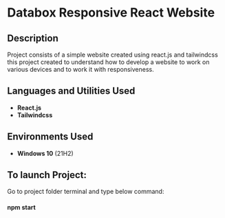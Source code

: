 <h1>Databox Responsive React Website</h1>


<h2>Description</h2>
Project consists of a simple website created using react.js and tailwindcss this project created to understand how to develop a website to work on various devices and to work it with responsiveness.
<br />


<h2>Languages and Utilities Used</h2>

- <b>React.js</b> 
- <b>Tailwindcss</b>

<h2>Environments Used </h2>

- <b>Windows 10</b> (21H2)

<h2>To launch Project:</h2>

<p >
Go to project folder terminal and type below command: <br/>
<h4>npm start<h4/>
<br />

